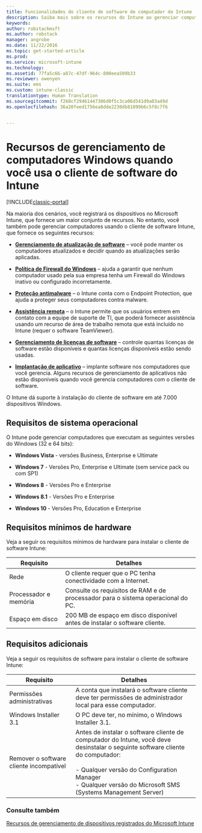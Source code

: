 ```yaml
---
title: Funcionalidades do cliente de software de computador do Intune | Microsoft Docs
description: Saiba mais sobre os recursos do Intune ao gerenciar computadores Windows com o cliente de software Intune.
keywords: 
author: robstackmsft
ms.author: robstack
manager: angrobe
ms.date: 11/22/2016
ms.topic: get-started-article
ms.prod: 
ms.service: microsoft-intune
ms.technology: 
ms.assetid: 77fa5c66-a87c-47df-964c-800eea509b33
ms.reviewer: owenyen
ms.suite: ems
ms.custom: intune-classic
translationtype: Human Translation
ms.sourcegitcommit: f268cf29461447306d0f5c3ca06d541d9a03a49d
ms.openlocfilehash: 36a20feed1756ea8dde2230db81099b6c5f8c7f6


---
```


# <a name="windows-pc-management-capabilities-when-you-use-the-intune-software-client"></a>Recursos de gerenciamento de computadores Windows quando você usa o cliente de software do Intune

[!INCLUDE[classic-portal](../includes/classic-portal.md)]

Na maioria dos cenários, você registrará os dispositivos no Microsoft Intune, que fornece um maior conjunto de recursos. No entanto, você também pode gerenciar computadores usando o cliente de software Intune, que fornece os seguintes recursos:

-   **[Gerenciamento de atualização de software](/intune/deploy-use/keep-windows-pcs-up-to-date-with-software-updates-in-microsoft-intune)** – você pode manter os computadores atualizados e decidir quando as atualizações serão aplicadas.

-   **[Política de Firewall do Windows](/intune/deploy-use/help-protect-windows-pcs-using-windows-firewall-policies-in-microsoft-intune)** – ajuda a garantir que nenhum computador usado pela sua empresa tenha um Firewall do Windows inativo ou configurado incorretamente.

-   **[Proteção antimalware](/intune/deploy-use/help-secure-windows-pcs-with-endpoint-protection-for-microsoft-intune)** – o Intune conta com o Endpoint Protection, que ajuda a proteger seus computadores contra malware.

-   **[Assistência remota](/intune/deploy-use/common-windows-pc-management-tasks-with-the-microsoft-intune-computer-client#request-and-provide-remote-assistance-to-windows-pcs-that-use-the-intune-client-software )** – o Intune permite que os usuários entrem em contato com a equipe de suporte de TI, que poderá fornecer assistência usando um recurso de área de trabalho remota que está incluído no Intune (requer o software TeamViewer).

-   **[Gerenciamento de licenças de software](/intune/deploy-use/manage-license-agreements-for-windows-pc-software-in-microsoft-intune)** – controle quantas licenças de software estão disponíveis e quantas licenças disponíveis estão sendo usadas.
-   **[Implantação de aplicativo](/intune/deploy-use/add-apps-for-windows-pcs-in-microsoft-intune)** – implante software nos computadores que você gerencia. Alguns recursos de gerenciamento de aplicativos não estão disponíveis quando você gerencia computadores com o cliente de software.


O Intune dá suporte à instalação do cliente de software em até 7.000 dispositivos Windows.

## <a name="operating-system-requirements"></a>Requisitos de sistema operacional
O Intune pode gerenciar computadores que executam as seguintes versões do Windows (32 e 64 bits):


-   **Windows Vista** - versões Business, Enterprise e Ultimate

-   **Windows 7** - Versões Pro, Enterprise e Ultimate (sem service pack ou com SP1)

-   **Windows 8** - Versões Pro e Enterprise

-   **Windows 8.1** - Versões Pro e Enterprise

- **Windows 10** - Versões Pro, Education e Enterprise


## <a name="minimum-hardware-requirements"></a>Requisitos mínimos de hardware
Veja a seguir os requisitos mínimos de hardware para instalar o cliente de software Intune:

|Requisito|Detalhes|
|---------------|--------------------|
|Rede|O cliente requer que o PC tenha conectividade com a Internet.|
|Processador e memória|Consulte os requisitos de RAM e de processador para o sistema operacional do PC.|
|Espaço em disco|200 MB de espaço em disco disponível antes de instalar o software cliente.|

## <a name="further-requirements"></a>Requisitos adicionais
Veja a seguir os requisitos de software para instalar o cliente de software Intune:

|Requisito|Detalhes|
|---------------|--------------------|
|Permissões administrativas|A conta que instalará o software cliente deve ter permissões de administrador local para esse computador.|
|Windows Installer 3.1|O PC deve ter, no mínimo, o Windows Installer 3.1.|
|Remover o software cliente incompatível|Antes de instalar o software cliente de computador do Intune, você deve desinstalar o seguinte software cliente do computador:<br /><br />- Qualquer versão do Configuration Manager<br />- Qualquer versão do Microsoft SMS (Systems Management Server)|

### <a name="see-also"></a>Consulte também
[Recursos de gerenciamento de dispositivos registrados do Microsoft Intune](./mobile-device-management-capabilities-in-microsoft-intune.md)



<!--HONumber=Dec16_HO3-->


